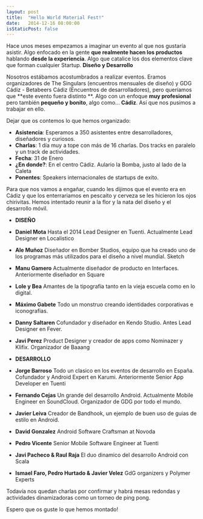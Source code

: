 ```yaml
---
layout: post
title:  "Hello World Material Fest!"
date:   2014-12-16 08:00:00
isStaticPost: false
---
```


Hace unos meses empezamos a imaginar un evento al que nos gustaría asistir. Algo enfocado en la gente **que realmente hacen los productos** hablando **desde la experiencia**. Algo que catalice los dos elementos clave que forman cualquier Startup. **Diseño y Desarrollo**

Nosotros estábamos acostumbrados a realizar eventos. Eramos organizadores de The Singulars (encuentros mensuales de diseño) y GDG Cádiz - Betabeers Cádiz (Encuentros de desarrolladores), pero queríamos que **este evento fuera distinto **. Algo con un enfoque **muy profesional** pero también **pequeño y bonito**, algo como... **Cádiz**. Así que nos pusimos a trabajar en ello.

Dejar que os contemos lo que hemos organizado:

* **Asistencia**: Esperamos a 350 asistentes entre desarrolladores, diseñadores y curiosos.
* **Charlas**: 1 día muy a tope con más de 16 charlas. Dos tracks en paralelo y un track de actividades.
* **Fecha**: 31 de Enero
* **¿En donde?**: En el centro Cádiz. Aulario la Bomba, justo al lado de la Caleta
* **Ponentes**: Speakers internacionales de startups de exito.

Para que nos vamos a engañar, cuando les dijimos que el evento era en Cádiz y que los enterrariamos en pescaito y cerveza se les hicieron los ojos chirivitas. Hemos intentado reunir a la flor y la nata del diseño y el desarrollo móvil.

* **DISEÑO** <br>

* **Daniel Mota** Hasta el 2014 Lead Designer en Tuenti. Actualmente Lead Designer en Localistico
* **Ale Muñoz** Diseñador en Bomber Studios, equipo que ha creado uno de los programas más utilizados para el diseño a nivel mundial. Sketch
* **Manu Gamero** Actualmente diseñador de producto en Interfaces. Anteriormente diseñador en Square
* **Lole y Bea** Amantes de la tipografía tanto en la vieja escuela como en lo digital.
* **Máximo Gabete** Todo un monstruo creando identidades corporativas e iconografias.
* **Danny Saltaren** Cofundador y diseñador en Kendo Studio. Antes Lead Designer en Fever.
* **Javi Perez** Product Designer y creador de apps como Nominazer y Klifix. Organizador de Baaang

* **DESARROLLO** <br>

* **Jorge Barroso** Todo un clasico en los eventos de desarrollo en España. Cofundador y Android Expert en Karumi. Anteriormente Senior App Developer en Tuenti
* **Fernando Cejas** Un grande del desarrollo Android. Actualmente Mobile Engineer en SoundCloud. Organizador de GDG por todo el mundo.
* **Javier Leiva** Creador de Bandhook, un ejemplo de buen uso de guias de estilo en Android.
* **David Gonzalez** Android Software Craftsman at Novoda
* **Pedro Vicente** Senior Mobile Software Engineer at Tuenti
* **Javi Pacheco & Raul Raja** El duo dinamico del desarrollo Android con Scala
* **Ismael Faro, Pedro Hurtado & Javier Velez** GdG organizers y Polymer Experts

Todavía nos quedan charlas por confirmar y habrá mesas redondas y actividades dinamizadoras como un torneo de ping pong.

Espero que os guste lo que hemos montado!
